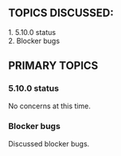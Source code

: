## TOPICS DISCUSSED: 

​1. 5.10.0 status  
2. Blocker bugs    

## PRIMARY TOPICS

### 5.10.0 status 
No concerns at this time.

### Blocker bugs
Discussed blocker bugs.
